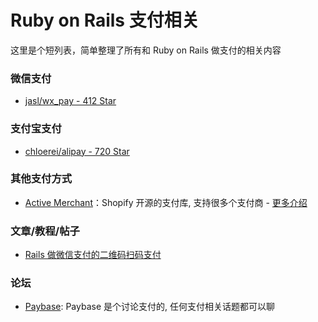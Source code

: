 # Ruby on Rails 支付相关
这里是个短列表，简单整理了所有和 Ruby on Rails 做支付的相关内容


### 微信支付
* [jasl/wx_pay - 412 Star](https://github.com/jasl/wx_pay)

### 支付宝支付
* [chloerei/alipay - 720 Star](https://github.com/chloerei/alipay/)

### 其他支付方式
* [Active Merchant](https://github.com/activemerchant/active_merchant)：Shopify 开源的支付库, 支持很多个支付商 - [更多介绍](https://paybase.cn/d/74-active-merchant-ruby)

### 文章/教程/帖子
* [Rails 做微信支付的二维码扫码支付](https://1c7.me/rails-wechat-pay-tutorial/)

### 论坛
* [Paybase](https://paybase.cn/): Paybase 是个讨论支付的, 任何支付相关话题都可以聊
